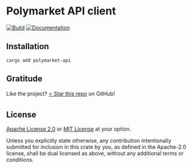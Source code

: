 <!-- DO NOT EDIT -->
<!-- This file is automatically generated by README.ts. -->
<!-- Edit README.ts if you want to make changes. -->

# Polymarket API client

[![Build](https://github.com/DenisGorbachev/polymarket-api/actions/workflows/ci.yml/badge.svg)](https://github.com/DenisGorbachev/polymarket-api)
[![Documentation](https://docs.rs/polymarket-api/badge.svg)](https://docs.rs/polymarket-api)




## Installation

```shell
cargo add polymarket-api
```

## Gratitude

Like the project? [⭐ Star this repo](https://github.com/DenisGorbachev/polymarket-api) on GitHub!

## License

[Apache License 2.0](LICENSE-APACHE) or [MIT License](LICENSE-MIT) at your option.

Unless you explicitly state otherwise, any contribution intentionally submitted for inclusion in this crate by you, as defined in the Apache-2.0 license, shall be dual licensed as above, without any additional terms or conditions.
